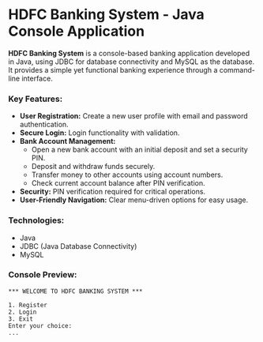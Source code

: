 
# HDFC Banking System - Java Console Application

**HDFC Banking System** is a console-based banking application developed in Java, using JDBC for database connectivity and MySQL as the database.  
It provides a simple yet functional banking experience through a command-line interface.

### Key Features:
- **User Registration:** Create a new user profile with email and password authentication.
- **Secure Login:** Login functionality with validation.
- **Bank Account Management:** 
  - Open a new bank account with an initial deposit and set a security PIN.
  - Deposit and withdraw funds securely.
  - Transfer money to other accounts using account numbers.
  - Check current account balance after PIN verification.
- **Security:** PIN verification required for critical operations.
- **User-Friendly Navigation:** Clear menu-driven options for easy usage.

### Technologies:
- Java
- JDBC (Java Database Connectivity)
- MySQL

### Console Preview:
```text
*** WELCOME TO HDFC BANKING SYSTEM ***

1. Register
2. Login
3. Exit
Enter your choice:
...
